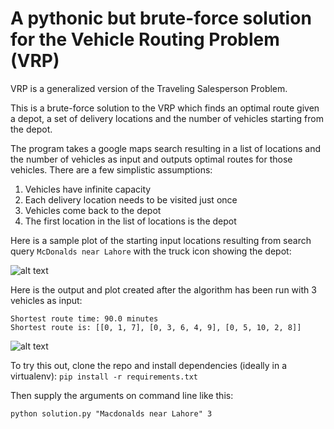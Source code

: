 # A pythonic but brute-force solution for the Vehicle Routing Problem (VRP)

VRP is a generalized version of the Traveling Salesperson Problem.

This is a brute-force solution to the VRP which finds an optimal route given a depot, a set of delivery locations and the number of vehicles starting from the depot.

The program takes a google maps search resulting in a list of locations and the number of vehicles as input and outputs optimal routes for those vehicles. There are a few simplistic assumptions:

1. Vehicles have infinite capacity
2. Each delivery location needs to be visited just once
3. Vehicles come back to the depot
4. The first location in the list of locations is the depot

Here is a sample plot of the starting input locations resulting from search query ```McDonalds near Lahore``` with the truck icon showing the depot:

![alt text](https://i.imgur.com/Idm68JF.jpg)

Here is the output and plot created after the algorithm has been run with 3 vehicles as input:
```
Shortest route time: 90.0 minutes
Shortest route is: [[0, 1, 7], [0, 3, 6, 4, 9], [0, 5, 10, 2, 8]]
```

![alt text](https://i.imgur.com/YYUcRBl.jpg)

To try this out, clone the repo and install dependencies (ideally in a virtualenv):
```pip install -r requirements.txt```

Then supply the arguments on command line like this:

```python solution.py "Macdonalds near Lahore" 3```
